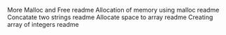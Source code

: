 More Malloc and Free readme
Allocation of memory using malloc readme
Concatate two strings readme
Allocate space to array readme
Creating array of integers readme
